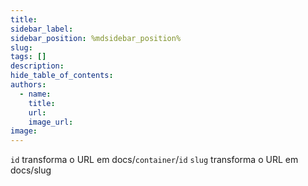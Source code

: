 ```yaml
---
title: 
sidebar_label:
sidebar_position: %mdsidebar_position%
slug: 
tags: []
description:
hide_table_of_contents:
authors:
  - name:
    title:
    url:
    image_url:
image:
---
```


`id` transforma o URL em docs/`container`/`id`
`slug` transforma o URL em docs/slug

<!--truncate-->